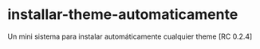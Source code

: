 # installar-theme-automaticamente
Un mini sistema para instalar automáticamente cualquier theme [RC 0.2.4]
